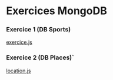# Exercices MongoDB

### Exercice 1 (DB Sports)

[exercice.js](exercice.js)

### Exercice 2 (DB Places)`

[location.js](location.js)
